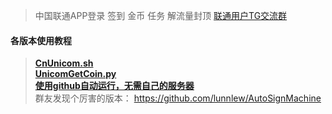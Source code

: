> 中国联通APP登录 签到 金币 任务 解流量封顶    [联通用户TG交流群](https://t.me/HiCnUnicom)  

#### 各版本使用教程  
> [**CnUnicom.sh**](https://github.com/mixool/HiCnUnicom/blob/master/tutorial/CnUnicom_sh_readme.md)  
> [**UnicomGetCoin.py**](https://github.com/mixool/HiCnUnicom/blob/master/tutorial/UnicomAutoGetCoin_py_readme.md)  
> [**使用github自动运行，无需自己的服务器**](https://github.com/hzys/HiCnUnicom)  
> 群友发现个厉害的版本： https://github.com/lunnlew/AutoSignMachine    
     
